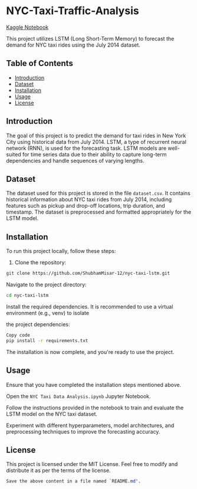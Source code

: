 # NYC-Taxi-Traffic-Analysis

[Kaggle Notebook](https://www.kaggle.com/code/shubhammisar/nyc-taxi-time-series-lstm)

This project utilizes LSTM (Long Short-Term Memory) to forecast the demand for NYC taxi rides using the July 2014 dataset.

## Table of Contents

- [Introduction](#introduction)
- [Dataset](#dataset)
- [Installation](#installation)
- [Usage](#usage)
- [License](#license)

## Introduction

The goal of this project is to predict the demand for taxi rides in New York City using historical data from July 2014. LSTM, a type of recurrent neural network (RNN), is used for the forecasting task. LSTM models are well-suited for time series data due to their ability to capture long-term dependencies and handle sequences of varying lengths.

## Dataset

The dataset used for this project is stored in the file `dataset.csv`. It contains historical information about NYC taxi rides from July 2014, including features such as pickup and drop-off locations, trip duration, and timestamp. The dataset is preprocessed and formatted appropriately for the LSTM model.

## Installation

To run this project locally, follow these steps:

1. Clone the repository:

```bash
git clone https://github.com/ShubhamMisar-12/nyc-taxi-lstm.git
```

Navigate to the project directory:

```bash
cd nyc-taxi-lstm
```

Install the required dependencies. It is recommended to use a virtual environment (e.g., venv) to isolate

the project dependencies:

```bash
Copy code
pip install -r requirements.txt
```

The installation is now complete, and you're ready to use the project.

## Usage

Ensure that you have completed the installation steps mentioned above.

Open the `NYC Taxi Data Analysis.ipynb` Jupyter Notebook.

Follow the instructions provided in the notebook to train and evaluate the LSTM model on the NYC taxi dataset.

Experiment with different hyperparameters, model architectures, and preprocessing techniques to improve the forecasting accuracy.

## License

This project is licensed under the MIT License. Feel free to modify and distribute it as per the terms of the license.

```css
Save the above content in a file named `README.md'.
```
